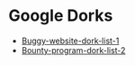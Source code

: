 # Google Dorks
- [Buggy-website-dork-list-1](google-dorks1.txt)
- [Bounty-program-dork-list-2](google-dorks2.txt)

